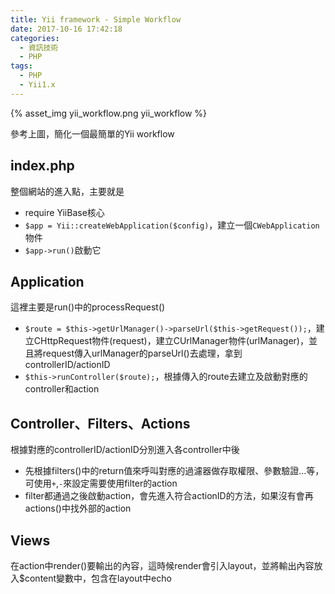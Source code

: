 ```yaml
---
title: Yii framework - Simple Workflow
date: 2017-10-16 17:42:18
categories:
  - 資訊技術
  - PHP
tags:
  - PHP
  - Yii1.x
---
```

{% asset_img yii_workflow.png yii_workflow %}

參考上圖，簡化一個最簡單的Yii workflow

## index.php

整個網站的進入點，主要就是

* require YiiBase核心
* `$app = Yii::createWebApplication($config)`，建立一個`CWebApplication`物件
* `$app->run()`啟動它

<!--more-->

## Application

這裡主要是run()中的processRequest()

* `$route = $this->getUrlManager()->parseUrl($this->getRequest());`，建立CHttpRequest物件(request)，建立CUrlManager物件(urlManager)，並且將request傳入urlManager的parseUrl()去處理，拿到controllerID/actionID
* `$this->runController($route);`，根據傳入的route去建立及啟動對應的controller和action

## Controller、Filters、Actions

根據對應的controllerID/actionID分別進入各controller中後

* 先根據filters()中的return值來呼叫對應的過濾器做存取權限、參數驗證...等，可使用`+`,`-`來設定需要使用filter的action
* filter都通過之後啟動action，會先進入符合actionID的方法，如果沒有會再actions()中找外部的action

## Views

在action中render()要輸出的內容，這時候render會引入layout，並將輸出內容放入$content變數中，包含在layout中echo
